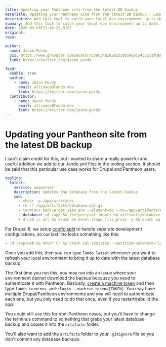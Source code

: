 ```yaml
---
title: Updating your Pantheon site from the latest DB backup
metaTitle: Updating your Pantheon site from the latest DB backup | Lando
description: Add this tool to catch your local dev environment up to date.
summary: Add this tool to catch your local dev environment up to date.
date: 2020-03-03T21:14:32.815Z
original: 
repo: 

author:
  name: Jason Purdy
  pic: https://www.gravatar.com/avatar/cb8c34b202e121d059c955433511f0b9
  link: https://twitter.com/jason_purdy

feed:
  enable: true
  author:
    - name: Jason Purdy
      email: alliance@lando.dev
      link: https://twitter.com/jason_purdy
  contributor:
    - name: Jason Purdy
      email: alliance@lando.dev
      link: https://twitter.com/jason_purdy
---
```


# Updating your Pantheon site from the latest DB backup

<GuideHeader test="" name="Jason Purdy" pic="https://www.gravatar.com/avatar/cb8c34b202e121d059c955433511f0b9" link="https://twitter.com/jason_purdy" />
<YouTube url="" />

I can't claim credit for this, but I wanted to share a really powerful and useful addition we add to our .lando.yml files in the tooling section. It should be said that this particular use case works for Drupal and Pantheon users.

```yaml
tooling:
  latest:
    service: appserver
    description: Updates the database from the latest backup
    cmd:
      - mkdir -p /app/artifacts
      - rm -f /app/artifacts/database.sql.gz
      - terminus backup:get site.env --element=db --to=/app/artifacts/database.sql.gz
      - database: cd /app && /helpers/sql-import.sh artifacts/database.sql.gz
      - drush cc all && drush en devel stage_file_proxy -y && drush sql-sanitize --sanitize-password="1234" --yes
```

For Drupal 8, we setup [config split](https://www.drupal.org/project/config_split) to handle separate development configurations, so our last line looks something like this:

```yaml
- cd /app/web && drush cr && drush sql-sanitize --sanitize-password="1234" --yes && drush cr && drush config-split:import config_dev -y
```

Once you add this, then you can type `lando latest` whenever you want to refresh your local environment to bring it up to date with the latest database backup.

The first time you run this, you may run into an issue where your environment cannot download the backup because you need to authenticate it with Pantheon. Basically, [create a machine token](https://dashboard.pantheon.io/machine-token/create) and then type `lando terminus auth:login --machine-token=[TOKEN]`. You may have multiple Drupal/Pantheon environments and you will need to authenticate each one, but you only need to do that once, even if you restart/rebuild the app.

 You could still use this for non-Pantheon cases, but you'll have to change the terminus command to something that grabs your latest database backup and copies it into the `artifacts` folder.

 You'll also want to add the `artifacts` folder to your `.gitignore` file so you don't commit any database backups.

<GuideFooter test="" original="" repo=""/>
<Newsletter />
